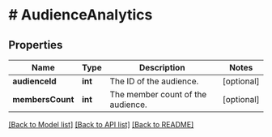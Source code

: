 # # AudienceAnalytics

## Properties

Name | Type | Description | Notes
------------ | ------------- | ------------- | -------------
**audienceId** | **int** | The ID of the audience. | [optional] 
**membersCount** | **int** | The member count of the audience. | [optional] 

[[Back to Model list]](../../README.md#documentation-for-models) [[Back to API list]](../../README.md#documentation-for-api-endpoints) [[Back to README]](../../README.md)


